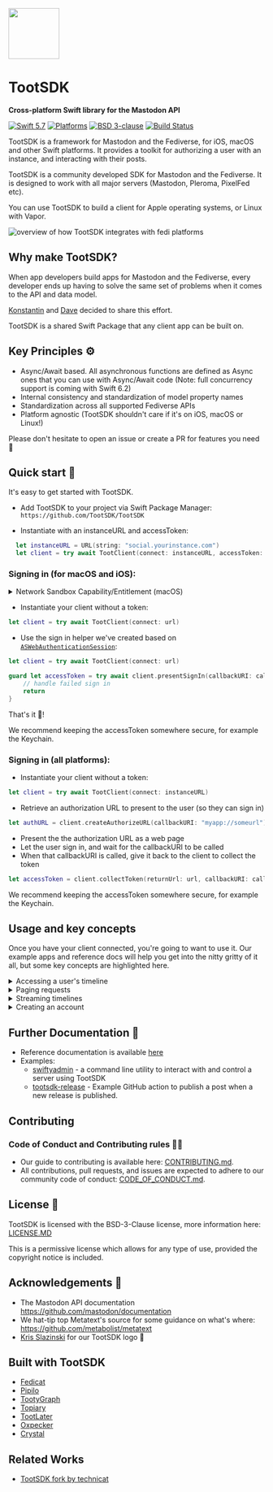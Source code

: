 <p><img src="https://raw.githubusercontent.com/TootSDK/TootSDK/main/media/logo.svg" width="100" /></p>

# TootSDK

<p><strong>Cross-platform Swift library for the Mastodon API</strong></p>

<p>
    <a href="https://developer.apple.com/swift/"><img alt="Swift 5.7" src="https://img.shields.io/badge/swift-5.7-orange.svg?style=flat"></a>
    <a href="https://developer.apple.com/swift/"><img alt="Platforms" src="https://img.shields.io/badge/platform-iOS%20%7C%20macOS%20%7C%20tvOS%20%7C%20watchOS%20%7C%20Linux-blueviolet"></a>
     <a href="https://github.com/TootSDK/TootSDK/blob/main/LICENSE.md"><img alt="BSD 3-clause" src="https://img.shields.io/badge/License-BSD_3--Clause-blue.svg"></a>
    <a href="https://github.com/TootSDK/TootSDK/actions"><img alt="Build Status" src="https://github.com/TootSDK/TootSDK/actions/workflows/build.yml/badge.svg"></a>
</p>

TootSDK is a framework for Mastodon and the Fediverse, for iOS, macOS and other Swift platforms. It provides a toolkit for authorizing a user with an instance, and interacting with their posts.

TootSDK is a community developed SDK for Mastodon and the Fediverse.
It is designed to work with all major servers (Mastodon, Pleroma, PixelFed etc).

You can use TootSDK to build a client for Apple operating systems, or Linux with Vapor.

![overview of how TootSDK integrates with fedi platforms](https://raw.githubusercontent.com/TootSDK/TootSDK/main/media/overview.png)

## Why make TootSDK?

When app developers build apps for Mastodon and the Fediverse, every developer ends up having to solve the same set of problems when it comes to the API and data model.

[Konstantin](https://social.headbright.eu/@konstantin) and [Dave](https://social.lightbeamapps.com/@dave) decided to share this effort.

TootSDK is a shared Swift Package that any client app can be built on.

## Key Principles ⚙️

- Async/Await based. All asynchronous functions are defined as Async ones that you can use with Async/Await code (Note: full concurrency support is coming with Swift 6.2)
- Internal consistency and standardization of model property names
- Standardization across all supported Fediverse APIs
- Platform agnostic (TootSDK shouldn't care if it's on iOS, macOS or Linux!)

Please don't hesitate to open an issue or create a PR for features you need 🙏

## Quick start 🏁

It's easy to get started with TootSDK.

- Add TootSDK to your project via Swift Package Manager: `https://github.com/TootSDK/TootSDK`

- Instantiate with an instanceURL and accessToken:

```swift
  let instanceURL = URL(string: "social.yourinstance.com")
  let client = try await TootClient(connect: instanceURL, accessToken: "USERACCESSTOKEN")
```

### Signing in (for macOS and iOS):

<details>
<summary>Network Sandbox Capability/Entitlement (macOS)</summary>

When using TootSDK within a macOS target you will need to enable the `com.apple.security.network.client` entitlement in your entitlements file or within the **Signing & Capabilities** tab in Xcode.

```
<key>com.apple.security.network.client</key>
<true/>
```

![Xcode target view showing the Signing & Capabilities tab with and arrow pointing to a checked Outgoing Connections (Client) option](media/network_sandbox_capability_entitlement.png)

</details>

- Instantiate your client without a token:

```swift
let client = try await TootClient(connect: url)
```

- Use the sign in helper we've created based on [`ASWebAuthenticationSession`](https://developer.apple.com/documentation/authenticationservices/aswebauthenticationsession):

```swift
let client = try await TootClient(connect: url)

guard let accessToken = try await client.presentSignIn(callbackURI: callbackURI) else {
    // handle failed sign in
    return
}
```

That's it 🎉!

We recommend keeping the accessToken somewhere secure, for example the Keychain.

### Signing in (all platforms):

- Instantiate your client without a token:

```swift
let client = try await TootClient(connect: instanceURL)
```

- Retrieve an authorization URL to present to the user (so they can sign in)

```swift
let authURL = client.createAuthorizeURL(callbackURI: "myapp://someurl")
```

- Present the the authorization URL as a web page
- Let the user sign in, and wait for the callbackURI to be called
- When that callbackURI is called, give it back to the client to collect the token

```swift
let accessToken = client.collectToken(returnUrl: url, callbackURI: callbackURI)
```

We recommend keeping the accessToken somewhere secure, for example the Keychain.

## Usage and key concepts

Once you have your client connected, you're going to want to use it. Our example apps and reference docs will help you get into the nitty gritty of it all, but some key concepts are highlighted here.

<details>
<summary>Accessing a user's timeline</summary>

There are several different types of timeline in TootSDK that you can access, for example their home timeline, the local timeline of their instance, or the federated timeline. These are all enumerated in the `Timeline` enum.

You can retrieve the latest posts (up to 40 on Mastodon) with a call like so:

```swift
let items = try await client.getTimeline(.home)
let posts = items.result
```

TootSDK returns Posts, Accounts, Lists and DomainBblocks as `PagedResult`. In our code, `items` is a PagedResult struct. It contains a property called `result` which will be the type of data request (in this case an array of `Post`).

</details>

<details>
<summary>Paging requests</summary>

Some requests in TootSDK allow pagination in order to request more information. TootSDK can request a specific page using the `PagedInfo` struct and handles paginaged server responses using the `PagedResult` struct.

PagedInfo has the following properties:

- maxId (Return results older than ID)
- minId (Return results immediately newer than ID)
- sinceId (Return results newer than ID)

So for example, if we want all posts from the user's home timeline that are newer than post ID 100, we could write:

```swift
let items = try await client.getTimeline(.home, PagedInfo(minId: 100))
let posts = items.result
```

Paged requests also deliver a PagedInfo struct as a property of the `PagedResult` returned, which means you can use that for subsequent requests of the same type.

```swift

var pagedInfo: PagedInfo?
var posts: [Post] = []

func retrievePosts() async {
    let items = try await client.getTimeline(.home, pagedInfo)
    posts.append(contentsOf: items.result)
    self.pagedInfo = items.pagedInfo
}

```

TootSDK implements several facilities to make it easier to iterate over multiple pages using the `hasPrevious`, `hasNext`, `previousPage` and `nextPage` properties of `PagedResult`:

```swift
var pagedInfo: PagedInfo? = nil
var hasMore = true
let query = TootNotificationParams(types: [.mention])

while hasMore {
  let page = try await client.getNotifications(params: query, pagedInfo)
  for notification in page.result {
    print(notification.id)
  }
  hasMore = page.hasPrevious
  pagedInfo = page.previousPage
}
```

⚠️ Different fediverse servers handle pagination differently and so there is no guarantee that `hasPrevious` or `hasNext` can correctly interpret the server response in all cases.

You can learn more about how pagination works for Fediverse servers using a Mastodon compatible API [here](https://docs.joinmastodon.org/api/guidelines/#pagination).

</details>

<details>
<summary>Streaming timelines</summary>

In TootSDK 4.0, experimental support for streaming timelines was introduced. It allows an app to subscribe for one or more available timelines in order to receive events as they happen instead of polling the server.

```swift
// open a socket to a specific timeline
let stream = try! await client.streaming.subscribe(to: .userNotification)

do {
    // listen for events
    for try await event in stream {
        print("got event")
        switch event {
        case .connectionUp:
            //...
        case .connectionDown:
            //...
        case .receivedEvent(let eventContent):
            //...
        }
    }
} catch {
    print(String(describing: error))
}
```

An example of subscribing to a timeline is available in [StreamEvents](Examples/swiftyadmin/Sources/swiftyadmin/Streams/StreamEvents.swift)

You can learn more about Streaminng event support for Mastodon [here](https://docs.joinmastodon.org/methods/streaming/).

You can learn more about Pleroma's implementation of streaming [here](https://api.pleroma.social/#operation/WebsocketHandler.streaming).

</details>

<details>
<summary>Creating an account</summary>

- Register the app with the following scopes `["read", "write:accounts"]`.

- Get instance information and determine the sign up requirements. Some instances may not be open for registration while others may require additional verification.

```swift
let instance = try await client.getInstanceInfo()
if instance.registrations == false {
  // instance not open for registration
  return
}
// ...
```

- Use the `registerAccount` method to create a user account:

```swift
let params = RegisterAccountParams(
      username: name, email: email, password: password, agreement: true, locale: "en")
let token = try await client.registerAccount(params: params)
```

</details>

## Further Documentation 📖

- Reference documentation is available [here](https://tootsdk.github.io/TootDocs/?v=2)
- Examples:
  - [swiftyadmin](https://github.com/TootSDK/TootSDK/tree/main/Examples/swiftyadmin) - a command line utility to interact with and control a server using TootSDK
  - [tootsdk-release](https://github.com/TootSDK/TootSDK/tree/main/Examples/tootsdk-release) - Example GitHub action to publish a post when a new release is published.

## Contributing

### Code of Conduct and Contributing rules 🧑‍⚖️

- Our guide to contributing is available here: [CONTRIBUTING.md](CONTRIBUTING.md).
- All contributions, pull requests, and issues are expected to adhere to our community code of conduct: [CODE_OF_CONDUCT.md](CODE_OF_CONDUCT.md).

## License 📃

TootSDK is licensed with the BSD-3-Clause license, more information here: [LICENSE.MD](LICENSE.md)

This is a permissive license which allows for any type of use, provided the copyright notice is included.

## Acknowledgements 🙏

- The Mastodon API documentation https://github.com/mastodon/documentation
- We hat-tip top Metatext's source for some guidance on what's where: https://github.com/metabolist/metatext
- [Kris Slazinski](https://mastodon.social/@kslazinski) for our TootSDK logo 🤩

## Built with TootSDK

- [Fedicat](https://fedicat.com/)
- [Pipilo](https://apps.apple.com/pl/app/pipilo/id1584544719)
- [TootyGraph](https://github.com/samscam/tootygraph)
- [Topiary](https://lightbeamapps.com/topiary/)
- [TootLater](https://tootlater.kruschel.dev/)
- [Oxpecker](https://oxpecker.social)
- [Crystal](https://crystal.social)

## Related Works

- [TootSDK fork by technicat](https://codeberg.org/technicat/tootsdk)
